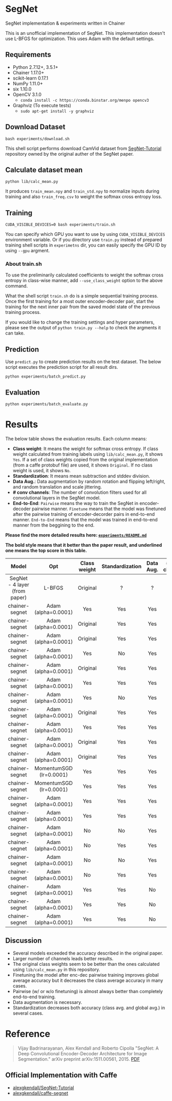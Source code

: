 # SegNet

SegNet implementation & experiments written in Chainer

This is an unofficial implementation of SegNet. This implementation doesn't use L-BFGS for optimization. This uses Adam with the default settings.

## Requirements

- Python 2.7.12+, 3.5.1+
- Chainer 1.17.0+
- scikit-learn 0.17.1
- NumPy 1.11.0+
- six 1.10.0
- OpenCV 3.1.0
  - `conda install -c https://conda.binstar.org/menpo opencv3`
- Graphviz (To execute tests)
  - `sudo apt-get install -y graphviz`

## Download Dataset

```
bash experiments/download.sh
```

This shell script performs download CamVid dataset from [SegNet-Tutorial](https://github.com/alexgkendall/SegNet-Tutorial) repository owned by the original auther of the SegNet paper.

## Calculate dataset mean

```
python lib/calc_mean.py
```

It produces `train_mean.npy` and `train_std.npy` to normalize inputs during training and also `train_freq.csv` to weight the softmax cross entropy loss.

## Training

```
CUDA_VISIBLE_DEVICES=0 bash experiments/train.sh
```

You can specify which GPU you want to use by using `CUDA_VISIBLE_DEVICES` environment variable. Or if you directory use `train.py` instead of prepared training shell scripts in `experimetns` dir, you can easily specify the GPU ID by using `--gpu` argment.

### About train.sh

To use the preliminarily calculated coefficients to weight the softmax cross entropy in class-wise manner, add `--use_class_weight` option to the above command.

What the shell script `train.sh` do is a simple sequential training process. Once the first training for a most outer encoder-decoder pair, start the training for the next inner pair from the saved model state of the previous training process.

If you would like to change the training settings and hyper parameters, please see the output of `python train.py --help` to check the argments it can take.

## Prediction

Use `predict.py` to create prediction results on the test dataset. The below script executes the prediction script for all result dirs.

```
python experiments/batch_predict.py
```

## Evaluation

```
python experiments/batch_evaluate.py
```

# Results

The below table shows the evaluation results. Each column means:

- **Class weight**: It means the weight for softmax cross entropy. If class weight calculated from training labels using `lib/calc_mean.py`, it shows `Yes`. If a set of class weights copied from the original implementation (from a caffe protobuf file) are used, it shows `Original`. If no class weight is used, it shows `No`.
- **Standardization**: It means mean subtraction and stddev division.
- **Data Aug.**: Data augmentation by random rotation and flipping left/right, and random translation and scale jittering.
- **# conv channels**: The number of convolution filters used for all convolutional layers in the SegNet model.
- **End-to-End**: `Pairwise` means the way to train the SegNet in encoder-decoder pairwise manner. `Finetune` means that the model was finetuned after the pairwise training of encoder-decorder pairs in end-to-end manner. `End-to-End` means that the model was trained in end-to-end manner from the beggining to the end.

**Please find the more detailed results here: [`experiments/README.md`](https://github.com/mitmul/chainer-segnet/tree/master/experiments/README.md)**

__The bold style means that it better than the paper result, and underlined one means the top score in this table.__

| Model | Opt | Class weight | Standardization | Data Aug. | # conv channels | End-to-End | Class avg. | Global avg. |
|:-----:|:---:|:------------:|:---------------:|:---------:|:---------------:|:----------:|:----------:|:-----------:|
| SegNet - 4 layer (from paper) | L-BFGS   | Original | ?   | ?   | 64  | Pairwise   | 62.9 | 84.3 |
| chainer-segnet | Adam (alpha=0.0001)     | Yes      | Yes | Yes | 128 | Pairwise   | __**69.8**__ | **86.0** |
| chainer-segnet | Adam (alpha=0.0001)     | Original | Yes | Yes | 64  | Pairwise   | **68.6** | 82.2 |
| chainer-segnet | Adam (alpha=0.0001)     | Original | Yes | Yes | 64  | Finetune   | **68.5** | 83.3 |
| chainer-segnet | Adam (alpha=0.0001)     | Yes      | No  | Yes | 64  | Pairwise   | **68.0** | 82.3 |
| chainer-segnet | Adam (alpha=0.0001)     | Original | Yes | Yes | 128 | Pairwise   | **67.3** | **86.5** |
| chainer-segnet | Adam (alpha=0.0001)     | Yes      | Yes | Yes | 128 | Finetune   | **67.3** | **86.4** |
| chainer-segnet | Adam (alpha=0.0001)     | Yes      | No  | Yes | 64  | Finetune   | **66.9** | 83.5 |
| chainer-segnet | Adam (alpha=0.0001)     | Original | Yes | Yes | 128 | Finetune   | **66.3** | **86.2** |
| chainer-segnet | Adam (alpha=0.0001)     | Yes      | Yes | Yes | 64  | Finetune   | **65.5** | 82.9 |
| chainer-segnet | Adam (alpha=0.0001)     | Original | Yes | Yes | 64  | Finetune   | **65.1** | 80.5 |
| chainer-segnet | Adam (alpha=0.0001)     | Original | Yes | Yes | 64  | Pairwise   | **64.8** | 79.8 |
| chainer-segnet | MomentumSGD (lr=0.0001) | Yes      | Yes | Yes | 64  | Pairwise   | **64.8** | 76.9 |
| chainer-segnet | MomentumSGD (lr=0.0001) | Yes      | Yes | Yes | 64  | Finetune   | **64.7** | 79.8 |
| chainer-segnet | Adam (alpha=0.0001)     | Yes      | Yes | Yes | 64  | Pairwise   | **64.4** | 81.1 |
| chainer-segnet | Adam (alpha=0.0001)     | Yes      | Yes | Yes | 64  | End-to-End | 62.6 | 82.3 |
| chainer-segnet | Adam (alpha=0.0001)     | No       | No  | Yes | 64  | Pairwise   | 58.9 | __**86.9**__ |
| chainer-segnet | Adam (alpha=0.0001)     | No       | Yes | Yes | 64  | Finetune   | 58.0 | **85.5** |
| chainer-segnet | Adam (alpha=0.0001)     | No       | No  | Yes | 64  | Finetune   | 57.2 | **87.0** |
| chainer-segnet | Adam (alpha=0.0001)     | No       | Yes | Yes | 64  | Pairwise   | 56.3 | **85.8** |
| chainer-segnet | Adam (alpha=0.0001)     | Yes      | Yes | No  | 64  | Pairwise   | 56.2 | 83.9 |
| chainer-segnet | Adam (alpha=0.0001)     | Yes      | Yes | No  | 64  | Finetune   | 54.1 | 83.3 |
| chainer-segnet | Adam (alpha=0.0001)     | Yes      | Yes | No  | 64  | End-to-End | 47.0 | 80.6 |

## Discussion

- Several models exceeded the accuracy described in the original paper.
- Larger number of channels leads better results.
- The original class weights seem to be better than the ones calculated using `lib/calc_mean.py` in this repository.
- Finetuning the model after enc-dec pairwise training improves global average accuracy but it decreases the class average accuracy in many cases.
- Pairwise (w/ or w/o finetuning) is almost always better than completely end-to-end training.
- Data augmentation is necessary.
- Standardization decreases both accuracy (class avg. and global avg.) in several cases.

# Reference

> Vijay Badrinarayanan, Alex Kendall and Roberto Cipolla "SegNet: A Deep Convolutional Encoder-Decoder Architecture for Image Segmentation." arXiv preprint arXiv:1511.00561, 2015\. [PDF](http://arxiv.org/abs/1511.00561)

## Official Implementation with Caffe

- [alexgkendall/SegNet-Tutorial](https://github.com/alexgkendall/SegNet-Tutorial)
- [alexgkendall/caffe-segnet](https://github.com/alexgkendall/caffe-segnet)
